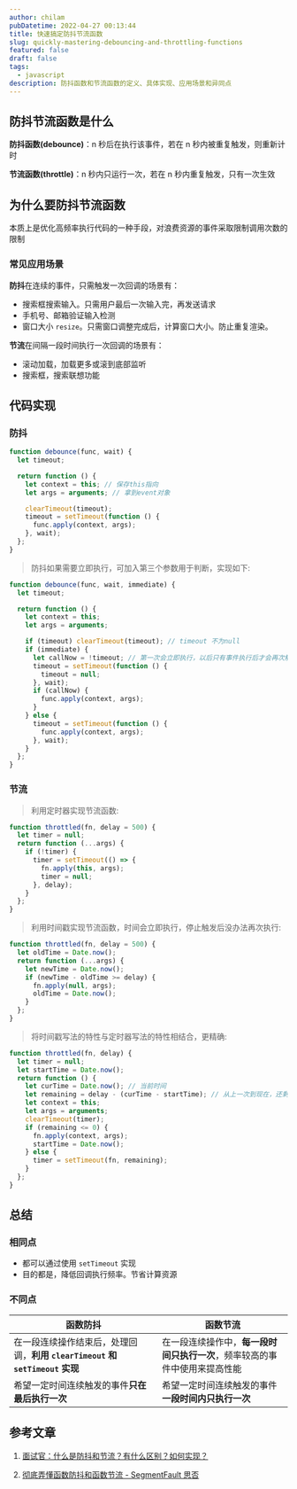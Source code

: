 ```yaml
---
author: chilam
pubDatetime: 2022-04-27 00:13:44
title: 快速搞定防抖节流函数
slug: quickly-mastering-debouncing-and-throttling-functions
featured: false
draft: false
tags:
  - javascript
description: 防抖函数和节流函数的定义、具体实现、应用场景和异同点
---
```


## 防抖节流函数是什么

**防抖函数(debounce)**：n 秒后在执行该事件，若在 n 秒内被重复触发，则重新计时

**节流函数(throttle)**：n 秒内只运行一次，若在 n 秒内重复触发，只有一次生效

## 为什么要防抖节流函数

本质上是优化高频率执行代码的一种手段，对浪费资源的事件采取限制调用次数的限制

### 常见应用场景

**防抖**在连续的事件，只需触发一次回调的场景有：

- 搜索框搜索输入。只需用户最后一次输入完，再发送请求
- 手机号、邮箱验证输入检测
- 窗口大小 `resize`。只需窗口调整完成后，计算窗口大小。防止重复渲染。

**节流**在间隔一段时间执行一次回调的场景有：

- 滚动加载，加载更多或滚到底部监听
- 搜索框，搜索联想功能

## 代码实现

### 防抖

```javascript
function debounce(func, wait) {
  let timeout;

  return function () {
    let context = this; // 保存this指向
    let args = arguments; // 拿到event对象

    clearTimeout(timeout);
    timeout = setTimeout(function () {
      func.apply(context, args);
    }, wait);
  };
}
```

> 防抖如果需要立即执行，可加入第三个参数用于判断，实现如下:

```javascript
function debounce(func, wait, immediate) {
  let timeout;

  return function () {
    let context = this;
    let args = arguments;

    if (timeout) clearTimeout(timeout); // timeout 不为null
    if (immediate) {
      let callNow = !timeout; // 第一次会立即执行，以后只有事件执行后才会再次触发
      timeout = setTimeout(function () {
        timeout = null;
      }, wait);
      if (callNow) {
        func.apply(context, args);
      }
    } else {
      timeout = setTimeout(function () {
        func.apply(context, args);
      }, wait);
    }
  };
}
```

### 节流

> 利用定时器实现节流函数:

```javascript
function throttled(fn, delay = 500) {
  let timer = null;
  return function (...args) {
    if (!timer) {
      timer = setTimeout(() => {
        fn.apply(this, args);
        timer = null;
      }, delay);
    }
  };
}
```

> 利用时间戳实现节流函数，时间会立即执行，停止触发后没办法再次执行:

```javascript
function throttled(fn, delay = 500) {
  let oldTime = Date.now();
  return function (...args) {
    let newTime = Date.now();
    if (newTime - oldTime >= delay) {
      fn.apply(null, args);
      oldTime = Date.now();
    }
  };
}
```

> 将时间戳写法的特性与定时器写法的特性相结合，更精确:

```javascript
function throttled(fn, delay) {
  let timer = null;
  let startTime = Date.now();
  return function () {
    let curTime = Date.now(); // 当前时间
    let remaining = delay - (curTime - startTime); // 从上一次到现在，还剩下多少多余时间
    let context = this;
    let args = arguments;
    clearTimeout(timer);
    if (remaining <= 0) {
      fn.apply(context, args);
      startTime = Date.now();
    } else {
      timer = setTimeout(fn, remaining);
    }
  };
}
```

## 总结

### 相同点

- 都可以通过使用 `setTimeout` 实现
- 目的都是，降低回调执行频率。节省计算资源

### 不同点

| 函数防抖                                                                     | 函数节流                                                                   |
| ---------------------------------------------------------------------------- | -------------------------------------------------------------------------- |
| 在一段连续操作结束后，处理回调，**利用 `clearTimeout` 和 `setTimeout` 实现** | 在一段连续操作中，**每一段时间只执行一次**，频率较高的事件中使用来提高性能 |
| 希望一定时间连续触发的事件**只在最后执行一次**                               | 希望一定时间连续触发的事件**一段时间内只执行一次**                         |

## 参考文章

1. [面试官：什么是防抖和节流？有什么区别？如何实现？](https://vue3js.cn/interview/JavaScript/debounce_throttle.html)

2. [彻底弄懂函数防抖和函数节流 - SegmentFault 思否](https://segmentfault.com/a/1190000018445196)

